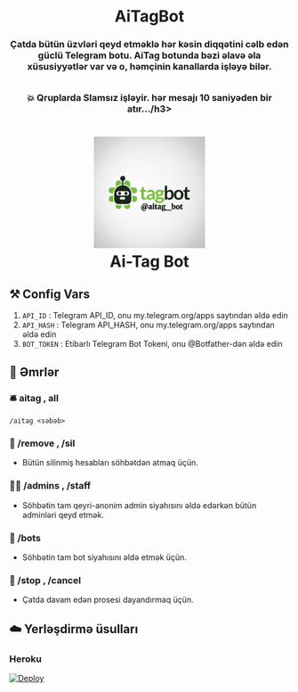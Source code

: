 <h1 align= center>AiTagBot</h1>
<h3 align = center>Çatda bütün üzvləri qeyd etməklə hər kəsin diqqətini cəlb edən güclü Telegram botu.
 AiTag botunda bəzi əlavə əla xüsusiyyətlər var və o, həmçinin kanallarda işləyə bilər. 
    
<br>💥 Qruplarda Slamsız işləyir. hər mesajı 10 saniyəden bir atır.../h3>


<h1 align="center">
    <img src="aitagbot.png" alt="AiTag Bot logo" width="200">
    <br>
       Ai-Tag Bot
</h1>

    
## ⚒ Config Vars

1. `API_ID` : Telegram API_ID, onu my.telegram.org/apps saytından əldə edin
2. `API_HASH` : Telegram API_HASH, onu my.telegram.org/apps saytından əldə edin
3. `BOT_TOKEN` : Etibarlı Telegram Bot Tokeni, onu @Botfather-dən əldə edin


## 📄 Əmrlər

### 🛎 aitag , all


```
/aitag <səbəb>    
```
    
### 👻 /remove , /sil

- Bütün silinmiş hesabları söhbətdən atmaq üçün.

### 👮🏻 /admins , /staff

- Söhbətin tam qeyri-anonim admin siyahısını əldə edərkən bütün adminləri qeyd etmək.

### 👾 /bots 

- Söhbətin tam bot siyahısını əldə etmək üçün.

### 🛑 /stop , /cancel

- Çatda davam edən prosesi dayandırmaq üçün.
 
 
## ☁️ Yerləşdirmə üsulları

### Heroku

[![Deploy](https://www.herokucdn.com/deploy/button.svg)](https://heroku.com/deploy?template=https://github.com/rzayevaga/aitagbot)
